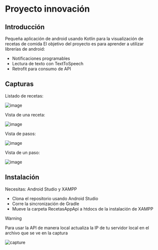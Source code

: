 # Proyecto innovación
## Introducción
Pequeña aplicación de android usando Kotlin para la visualización de recetas de comida
El objetivo del proyecto es para aprender a utilizar librerías de android:
- Notificaciones programables
- Lectura de texto con TextToSpeech
- Retrofit para consumo de API

## Capturas
Listado de recetas:

![image](https://github.com/user-attachments/assets/0618ac94-193a-4ed1-9aae-50e6c80fc43d)

Vista de una receta:

![image](https://github.com/user-attachments/assets/58a64f18-c122-4cbe-86d6-a4c86adadd7a)

Vista de pasos:

![image](https://github.com/user-attachments/assets/f41e4c83-fcc9-424b-a0e7-13dc6b4ced62)

Vista de un paso:

![image](https://github.com/user-attachments/assets/43b6b2ef-9ca4-4c6d-b153-59541d55fdc4)

## Instalación
Necesitas: Android Studio y XAMPP

- Clona el repositorio usando Android Studio
- Corre la sincronización de Gradle
- Mueve la carpeta RecetasAppApi a htdocs de la instalación de XAMPP

>[!WARNING]
>Para usar la API de manera local actualiza la IP de tu servidor local en el archivo que se ve en la captura

![capture](https://github.com/user-attachments/assets/bf9cbe35-8105-45a1-8159-df03cc49181d)
